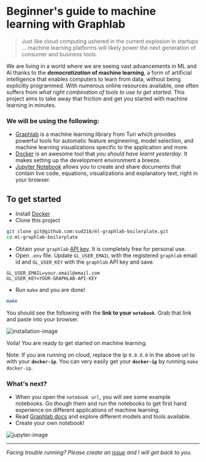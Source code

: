 # Beginner's guide to machine learning with Graphlab
> Just like cloud computing ushered in the current explosion in startups … machine learning platforms will likely power the next generation of consumer and business tools.

We are living in a world where we are seeing vast advancements in ML and AI thanks to the **_democratization_ of machine learning**, a form of artificial intelligence that enables computers to learn from data, without being explicitly programmed. With numerous online resources available, one often suffers from _what right combination of tools to use to get started_. This project aims to take away that friction and get you started with machine learning in minutes.

### We will be using the following:
- [Graphlab][graphlab] is a machine learning library from Turi which provides powerful tools for automatic feature engineering, model selection, and machine learning visualizations specific to the application and more.
- [Docker][docker] is an awesome tool that _you should have learnt yesterday_. It makes setting up the development environment a breeze.
- [Jupyter Notebook][jupyter] allows you to create and share documents that contain live code, equations, visualizations and explanatory text, right in your browser.

## To get started
- Install [Docker][docker-install]
- Clone this project
```bash
git clone git@github.com:sud218/ml-graphlab-boilerplate.git
cd ml-graphlab-boilerplate
```
- Obtain your `graphlab` [API key][gl-api-key]. It is completely free for personal use.
- Open `.env` file. Update `GL_USER_EMAIL` with the registered `graphlab` email id and `GL_USER_KEY` with the `graphlab` API key and save.
```
GL_USER_EMAIL=your.email@email.com
GL_USER_KEY=YOUR-GRAPHLAB-API-KEY
```
- Run `make` and you are done!
```bash
make
```
You should see the following with the **link to your `notebook`**. Grab that link and paste into your browser. 

![installation-image]

Voila! You are ready to get started on machine learning.

Note: If you are running on cloud, replace the ip `0.0.0.0` in the above url to with your **`docker-ip`**. You can very easily get your **`docker-ip`** by running `make docker-ip`.

### What's next?
- When you open the `notebook url`, you will see some example notebooks. Go though them and run the notebooks to get first hand experience on different applications of machine learning.
- Read [Graphlab docs][gl-docs] and explore different models and tools available.
- Create your own notebook!

![jupyter-image]

---
_Facing trouble running? Please create an [issue][git-issue] and I will get back to you._

[graphlab]: https://turi.com/
[docker]: https://www.docker.com/what-docker
[jupyter]: http://jupyter.org/
[docker-install]: https://docs.docker.com/engine/installation/
[gl-api-key]: https://turi.com/download/academic.html
[installation-image]: https://i.imgur.com/RxPNuXP.png
[gl-docs]: https://turi.com/products/create/docs/
[git-issue]: https://github.com/sud218/ml-graphlab-boilerplate/issues
[jupyter-image]: https://imgur.com/v4JcLhI
